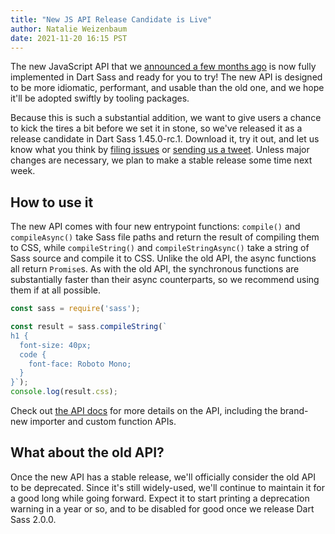 ```yaml
---
title: "New JS API Release Candidate is Live"
author: Natalie Weizenbaum
date: 2021-11-20 16:15 PST
---
```


The new JavaScript API that we [announced a few months ago] is now fully implemented in Dart Sass and ready for you to try! The new API is designed to be more idiomatic, performant, and usable than the old one, and we hope it'll be adopted swiftly by tooling packages.

Because this is such a substantial addition, we want to give users a chance to kick the tires a bit before we set it in stone, so we've released it as a release candidate in Dart Sass 1.45.0-rc.1. Download it, try it out, and let us know what you think by [filing issues] or [sending us a tweet]. Unless major changes are necessary, we plan to make a stable release some time next week.

[announced a few months ago]: https://sass-lang.com/blog/request-for-comments-new-js-api
[filing issues]: https://github.com/sass/sass/issues/new
[sending us a tweet]: https://twitter.com/SassCSS

## How to use it

The new API comes with four new entrypoint functions: `compile()` and `compileAsync()` take Sass file paths and return the result of compiling them to CSS, while `compileString()` and `compileStringAsync()` take a string of Sass source and compile it to CSS. Unlike the old API, the async functions all return `Promise`s. As with the old API, the synchronous functions are substantially faster than their async counterparts, so we recommend using them if at all possible.

```js
const sass = require('sass');

const result = sass.compileString(`
h1 {
  font-size: 40px;
  code {
    font-face: Roboto Mono;
  }
}`);
console.log(result.css);
```

Check out [the API docs] for more details on the API, including the brand-new importer and custom function APIs.

[the API docs]: /documentation/js-api

## What about the old API?

Once the new API has a stable release, we'll officially consider the old API to be deprecated. Since it's still widely-used, we'll continue to maintain it for a good long while going forward. Expect it to start printing a deprecation warning in a year or so, and to be disabled for good once we release Dart Sass 2.0.0.
